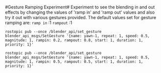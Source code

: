 #Gesture Ramping Experiment#
Experiment to see the blending in and out effects by changing the values of 'ramp in' and 'ramp out' values and also try it out with various gestures provided.
The default values set for gesture ramping are:
`ramp in` :1
`rampout` :1

```
rostopic pub --once /blender_api/set_gesture blender_api_msgs/SetGesture '{name: yawn-1, repeat: 1, speed: 0.5, magnitude: 1, rampin: 0.2, rampout: 0.8, start: 1, duration: 1, priority: 1}'
```

```
rostopic pub --once /blender_api/set_gesture blender_api_msgs/SetGesture '{name: yawn-1, repeat: 1, speed: 0.5, magnitude: 1, rampin: 0.5, rampout: 0.5, start: 1, duration: 1, priority: 1}'
```
